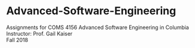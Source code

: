 # Advanced-Software-Engineering
Assignments for COMS 4156 Advanced Software Engineering in Columbia <br>
Instructor: Prof. Gail Kaiser <br>
Fall 2018
